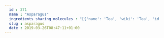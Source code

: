 ```yaml
---
  id : 371
  name : "Asparagus"
  ingredients_sharing_molecules : "[{'name': 'Tea', 'wiki': 'Tea', 'id': 310, 'category': 'Plant', 'common_molecules': [89594, 5280443, 342, 13187, 5367719, 6054, 5280598, 527, 8094, 638278, 7222, 19602, 6072, 637775, 5363388, 644104, 14079, 650, 8103, 13144, 1049, 4788, 335, 8129, 61020, 247, 26334, 8452, 853433, 638011, 1889, 5283324, 15394, 5280445, 8163, 637566, 2879, 240, 33931, 22386, 5365811, 16217806, 8130, 798, 6569, 441005, 7284, 6561, 996, 637542, 441484, 8051, 62453, 12097, 7976, 107971, 5284639, 10448, 1068, 338, 7288, 8723, 12756, 11552, 79803, 1110, 6050, 6986, 460, 5318042, 31260, 5364919, 2345, 5280863, 784, 10393, 263, 439341, 26808, 7150, 62484, 5280343, 1549026, 126, 998, 7847, 445070, 12367, 768, 32065, 323, 1183, 9862, 5281708, 637511, 8914, 22201, 25915, 6202, 5284503, 802, 957, 72, 61503, 643941, 18827, 332, 999, 439246, 244, 8768, 26331, 26447, 7043, 7710, 439263, 1130, 454, 8785, 107, 12020, 878, 444539, 8063, 18635, 7858, 20083, 8857, 5315892, 5280511, 11509, 180, 6184, 643779, 6251, 7362, 439533, 11128, 7654]}, {'name': 'Soybean', 'wiki': 'Soybean', 'id': 289, 'category': 'Legume', 'common_molecules': [89594, 5280443, 5280598, 5367719, 6054, 7284, 527, 8094, 445070, 638278, 5283335, 19602, 6072, 6202, 5363388, 644104, 14079, 650, 8103, 13144, 1049, 4788, 637775, 8129, 61020, 247, 26334, 8452, 853433, 638011, 1889, 5283324, 15394, 5280445, 637566, 240, 33931, 22386, 5365811, 5283316, 8130, 641256, 798, 6569, 441005, 6561, 7895, 996, 637542, 441484, 8051, 62453, 12097, 7976, 107971, 5284639, 10448, 1068, 338, 7288, 8723, 6429333, 11552, 79803, 1110, 6050, 6986, 5283339, 460, 5318042, 31260, 2345, 5280863, 784, 10393, 439341, 26808, 7150, 5280343, 1549026, 126, 998, 7847, 9261, 768, 5363229, 323, 1183, 9862, 5281708, 637511, 8914, 22201, 25915, 5284503, 802, 957, 72, 61503, 643941, 18827, 332, 999, 439246, 244, 8768, 26331, 26447, 13187, 7710, 439263, 1130, 454, 107, 12020, 878, 444539, 8063, 18635, 7858, 20083, 8857, 5315892, 5280511, 11509, 180, 61303, 6184, 643779, 6251, 7362, 439533, 11128, 7654]}, {'name': 'Rice', 'wiki': 'Rice', 'id': 55, 'category': 'Cereal', 'common_molecules': [89594, 5280443, 5280598, 13187, 5367719, 6054, 7284, 527, 8094, 638278, 5283335, 19602, 6072, 6202, 5363388, 994, 644104, 5280511, 650, 8103, 13144, 1049, 4788, 637775, 8129, 61020, 247, 8452, 853433, 638011, 1889, 6140, 15394, 5280445, 8163, 637566, 240, 33931, 5365811, 5283316, 8130, 798, 6569, 441005, 6561, 7895, 520108, 996, 637542, 441484, 8051, 62453, 12097, 7976, 107971, 5284639, 10448, 1068, 338, 7288, 8723, 6429333, 11552, 79803, 1110, 6050, 6986, 5283339, 460, 5318042, 31260, 5283324, 2345, 5280863, 784, 10393, 439341, 26808, 7150, 5280343, 1549026, 126, 998, 7847, 445070, 768, 5363229, 323, 1183, 9862, 5281708, 637511, 8914, 22201, 5284503, 802, 957, 72, 61503, 643941, 18827, 332, 999, 439246, 244, 8768, 26331, 26447, 7043, 7710, 439263, 1130, 454, 107, 878, 444539, 8063, 18635, 7858, 8857, 5315892, 11509, 180, 61303, 6184, 643779, 6251, 7362, 439533, 11128, 7654]}, {'name': 'Potato', 'wiki': 'Potato', 'id': 373, 'category': 'Vegetable Tuber', 'common_molecules': [89594, 5280443, 5280598, 5367719, 6054, 7284, 527, 8094, 638278, 7222, 19602, 6072, 6202, 5363388, 994, 644104, 106441, 14079, 650, 8103, 13144, 33166, 1049, 4788, 637775, 8129, 61020, 247, 26334, 8452, 853433, 638011, 1889, 6140, 15394, 5280445, 8163, 637566, 25310, 240, 33931, 5365811, 16217806, 8130, 798, 6569, 26335, 441005, 6561, 520108, 996, 637542, 441484, 8051, 12097, 7976, 107971, 5284639, 10448, 1068, 338, 7288, 8723, 12756, 11552, 79803, 1110, 6050, 6986, 5318042, 31260, 2345, 5280863, 784, 10393, 439341, 26808, 7150, 5280343, 1549026, 126, 998, 7847, 445070, 768, 32065, 5363229, 323, 1183, 9862, 5281708, 637511, 8914, 22201, 25915, 5284503, 802, 957, 72, 61503, 643941, 18827, 999, 439246, 244, 8768, 26331, 26447, 13187, 439263, 1130, 454, 107, 12020, 878, 444539, 8063, 18635, 7858, 8857, 5315892, 5280511, 11509, 180, 6184, 643779, 6251, 7362, 439533, 11128, 7654]}, {'name': 'Cocoa', 'wiki': 'Theobroma_cacao', 'id': 283, 'category': 'Seed', 'common_molecules': [89594, 5280443, 5280598, 5367719, 6054, 49, 7284, 527, 8094, 638278, 19602, 6072, 26447, 5363388, 644104, 14079, 650, 8103, 13144, 1049, 4788, 637775, 8129, 61020, 247, 26334, 8452, 853433, 638011, 1889, 15394, 5280445, 12748, 637566, 25310, 240, 33931, 22386, 5365811, 8130, 798, 6569, 26335, 441005, 6561, 7895, 996, 637542, 441484, 8051, 32065, 7976, 107971, 5284639, 10448, 338, 7288, 8723, 12756, 6429333, 11552, 79803, 1110, 6050, 1060, 6986, 460, 5318042, 31260, 2345, 5280863, 784, 70, 439341, 26808, 7150, 5280343, 1549026, 126, 998, 7847, 445070, 768, 323, 1183, 9862, 5281708, 637511, 22201, 25915, 5284503, 802, 957, 72, 61503, 643941, 18827, 999, 878, 439246, 244, 8768, 26331, 10393, 7362, 13187, 7710, 439263, 454, 107, 19310, 444539, 18635, 7858, 8857, 5315892, 5280511, 11509, 180, 6184, 643779, 6251, 439533, 11128, 7654]}]"
  slug : asparagus
  date : 2019-03-26T08:47:11+01:00
---
```



